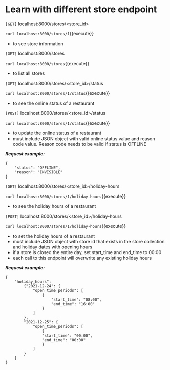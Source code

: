 # Learn with different store endpoint

```[GET]``` localhost:8000/stores/<store_id>

`curl localhost:8000/stores/1`{{execute}}

- to see store information

```[GET]``` localhost:8000/stores

`curl localhost:8000/stores`{{execute}}

- to list all stores

```[GET]``` localhost:8000/stores/<store_id>/status

`curl localhost:8000/stores/1/status`{{execute}}

- to see the online status of a restaurant 

```[POST]``` localhost:8000/stores/<store_id>/status

`curl localhost:8000/stores/1/status`{{execute}}

- to update the online status of a restaurant 
- must include JSON object with valid online status value and reason code value. Reason code needs to be valid if status is OFFLINE

***Request example:***
```
{
    "status": "OFFLINE", 
    "reason": "INVISIBLE"
}
```

```[GET]``` localhost:8000/stores/<store_id>/holiday-hours

`curl localhost:8000/stores/1/holiday-hours`{{execute}}

- to see the holiday hours of a restaurant 

```[POST]``` localhost:8000/stores/<store_id>/holiday-hours

`curl localhost:8000/stores/1/holiday-hours`{{execute}}

- to set the holiday hours of a restaurant
- must include JSON object with store id that exists in the store collection and holiday dates with opening hours
- if a store is closed the entire day, set start_time and end_time to 00:00 
- each call to this endpoint will overwrite any existing holiday hours

***Request example:***
```
{
    "holiday_hours": 
        {"2021-12-24": {
            "open_time_periods": [
                {
                    "start_time": "08:00", 
                    "end_time": "16:00"
                }
            ]
        }, 
        "2021-12-25": {
            "open_time_periods": [
                {
                "start_time": "00:00", 
                "end_time": "00:00"
                }
            ]
        }
    }
}
```

